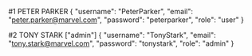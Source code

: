 #1 PETER PARKER
{
    "username": "PeterParker",
    "email": "peter.parker@marvel.com",
    "password": "peterparker",
    "role": "user"
}

#2 TONY STARK ["admin"]
{
    "username": "TonyStark",
    "email": "tony.stark@marvel.com",
    "password": "tonystark",
    "role": "admin"
}